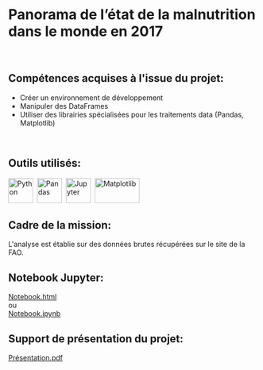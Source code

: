 # Panorama de l’état de la malnutrition dans le monde en 2017
<br>

## Compétences acquises à l'issue du projet:
* Créer un environnement de développement
* Manipuler des DataFrames
* Utiliser des librairies spécialisées pour les traitements data (Pandas, Matplotlib)
<br>

## Outils utilisés:
<div>
  <img src="https://cdn.jsdelivr.net/gh/devicons/devicon/icons/python/python-original-wordmark.svg" title="Python"  alt="Python" width="50" height="50"/>&nbsp;
  <img src="https://cdn.jsdelivr.net/gh/devicons/devicon/icons/pandas/pandas-original-wordmark.svg" title="Pandas"  alt="Pandas" width="50" height="50" fill="white"/>&nbsp;
  <img src="https://cdn.jsdelivr.net/gh/devicons/devicon/icons/jupyter/jupyter-original-wordmark.svg" title="Jupyter"  alt="Jupyter" width="50" height="50"/>&nbsp;
  <img src="https://github.com/StephaneBertrand34/Python-Panorama_de_la_malnutrition_dans_le_monde/blob/main/thumbnail-matplotlib-773540575.jpg" title="Matplotlib"  alt="Matplotlib" width="90" height="50"/>
            
</div>

## Cadre de la mission:
L'analyse est établie sur des données brutes récupérées sur le site de la FAO.
<br>

## Notebook Jupyter:
<a href="https://github.com/StephaneBertrand34/Python-Panorama_de_la_malnutrition_dans_le_monde/blob/main/P4_BERTRAND_Jupyter.html" target="_blank" title="Notebook.html">Notebook.html</a>   
ou   
<a href="https://github.com/StephaneBertrand34/Python-Panorama_de_la_malnutrition_dans_le_monde/blob/main/P4_BERTRAND_Jupyter.html" target="_blank" title="Notebook.ipynb">Notebook.ipynb</a>
<br>

## Support de présentation du projet:
<a href="https://github.com/StephaneBertrand34/Python-Panorama_de_la_malnutrition_dans_le_monde/blob/main/P4_BERTRAND_Pr%C3%A9sentation.pdf" title="Présentation.pdf">Présentation.pdf</a>
